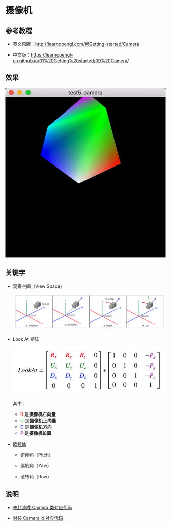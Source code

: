 # 摄像机

## 参考教程

- 英文原版：http://learnopengl.com/#!Getting-started/Camera

- 中文版：https://learnopengl-cn.github.io/01%20Getting%20started/09%20Camera/


## 效果

![](../../../../README/test5_camera.gif)

## 关键字
- 观察空间（View Space）

    ![](../../../../README/test5_view_space.png)

- Look At 矩阵

    ![](../../../../README/test5_look_at_matrix.png)

    其中：

    - <font color="red">R</font> 是**摄像机右向量**
    - <font color="green">U</font> 是**摄像机上向量**
    - <font color="blue">D</font> 是**摄像机方向**
    - <font color="purple">P</font> 是**摄像机位置**

- [欧拉角](https://zh.wikipedia.org/zh-hans/%E6%AC%A7%E6%8B%89%E8%A7%92)

    - 俯仰角（Pitch）

    - 偏航角（Yaw）

    - 滚转角（Row）

## 说明
- [未封装成 Camera 类对应代码](https://github.com/yangruihan/OpenGL_study/tree/master/OpenGL_study/src/test/test5/test5.cpp)

- [封装 Camera 类对应代码](https://github.com/yangruihan/OpenGL_study/tree/master/OpenGL_study/src/test/test5/test5_use_camera.cpp)
